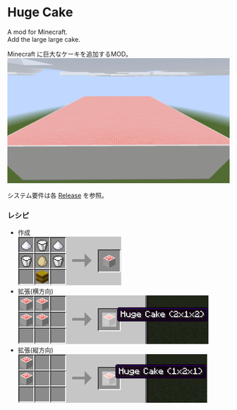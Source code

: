 # Huge Cake

A mod for Minecraft.  
Add the large large cake.

Minecraft に巨大なケーキを追加するMOD。  
![](https://github.com/lichtmec/HugeCake/blob/master/doc/mod_image.png?raw=true)  

システム要件は各 [Release](https://github.com/lichtmec/HugeCake/releases) を参照。  
  
### レシピ

- 作成  
  ![](https://raw.githubusercontent.com/lichtmec/HugeCake/master/doc/recipe_create.png)  
- 拡張(横方向)  
  ![](https://raw.githubusercontent.com/lichtmec/HugeCake/master/doc/recipe_ex-v.png)  
- 拡張(縦方向)  
  ![](https://raw.githubusercontent.com/lichtmec/HugeCake/master/doc/recipe_ex-h.png)